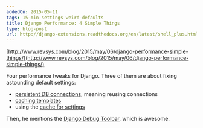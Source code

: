 ```yaml
---
addedOn: 2015-05-11
tags: 15-min settings weird-defaults
title: Django Performance: 4 Simple Things
type: blog-post
url: http://django-extensions.readthedocs.org/en/latest/shell_plus.html
---
```

[http://www.revsys.com/blog/2015/may/06/django-performance-simple-things/](http://www.revsys.com/blog/2015/may/06/django-performance-simple-things/)

Four performance tweaks for Django. Three of them are about fixing astounding default settings:

* [persistent DB connections](https://docs.djangoproject.com/en/1.8/ref/databases/#persistent-connections), meaning reusing connections
* [caching templates](https://docs.djangoproject.com/en/1.8/ref/templates/api/#django.template.loaders.cached.Loader)
* using the [cache for settings](https://docs.djangoproject.com/en/1.6/topics/http/sessions/#using-cached-sessions)

Then, he mentions the [Django Debug Toolbar](#!snippets/django-debug-toolbar), which is awesome.
